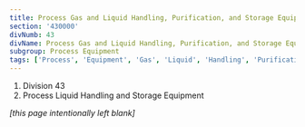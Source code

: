 ```yaml
---
title: Process Gas and Liquid Handling, Purification, and Storage Equipment
section: '430000'
divNumb: 43
divName: Process Gas and Liquid Handling, Purification, and Storage Equipment
subgroup: Process Equipment
tags: ['Process', 'Equipment', 'Gas', 'Liquid', 'Handling', 'Purification', 'Storage']
---
```


   1. Division 43
   1. Process Liquid Handling and Storage Equipment

*[this page intentionally left blank]*

